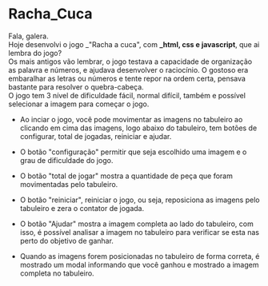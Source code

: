 # Racha_Cuca
Fala, galera.  
Hoje desenvolvi o jogo _"Racha a cuca", com **_html, css e javascript**, que ai lembra do jogo?  
Os mais antigos vão lembrar, o jogo testava a capacidade de organização as palavra e números, e ajudava desenvolver o raciocínio.
O gostoso era embaralhar as letras ou números e tente repor na ordem certa, pensava bastante para resolver o quebra-cabeça.  
O jogo tem 3 nível de dificuldade fácil, normal difícil, também e possível selecionar a imagem para começar o jogo.  


* Ao inciar o jogo, você pode movimentar as imagens no tabuleiro ao clicando em cima das imagens, logo abaixo do tabuleiro, tem botões de configurar, total de jogadas, reiniciar e ajudar. 
* O botão "configuração" permitir que seja escolhido uma imagem e o grau de dificuldade do jogo. 

* O botão "total de jogar" mostra a quantidade de peça que foram movimentadas pelo tabuleiro.

* O botão "reiniciar", reiniciar o jogo, ou seja, reposiciona as imagens pelo tabuleiro e zera o contator de jogada.

* O botão "Ajudar" mostra a imagem completa ao lado do tabuleiro, com isso, é possível analisar a imagem no tabuleiro para verificar se esta nas perto do objetivo de ganhar.

* Quando as imagens forem posicionadas no tabuleiro de forma correta, é mostrado um modal informando que você ganhou e mostrado a imagem completa no tabuleiro.

